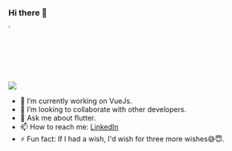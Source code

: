 ### Hi there 👋
<img src="https://camo.githubusercontent.com/35d3d11359a49bf12aebb834cc13fd81b95eff4e/68747470733a2f2f6d656469612e67697068792e636f6d2f6d656469612f6876524a434c467a6361737252346961377a2f67697068792e676966" height="2.5%" width="2.5%">

![](https://github-readme-stats.vercel.app/api?username=sukrithamukundan&count_private=true&theme=dark&show_icons=true)



- 🔭 I’m currently working on VueJs.
- 👯 I’m looking to collaborate with other developers.
- 💬 Ask me about flutter.
- 📫 How to reach me: [LinkedIn](https://www.linkedin.com/in/sukritha-kk-a2b0a4183/)
- ⚡ Fun fact: If I had a wish, I'd wish for three more wishes😅😇.

